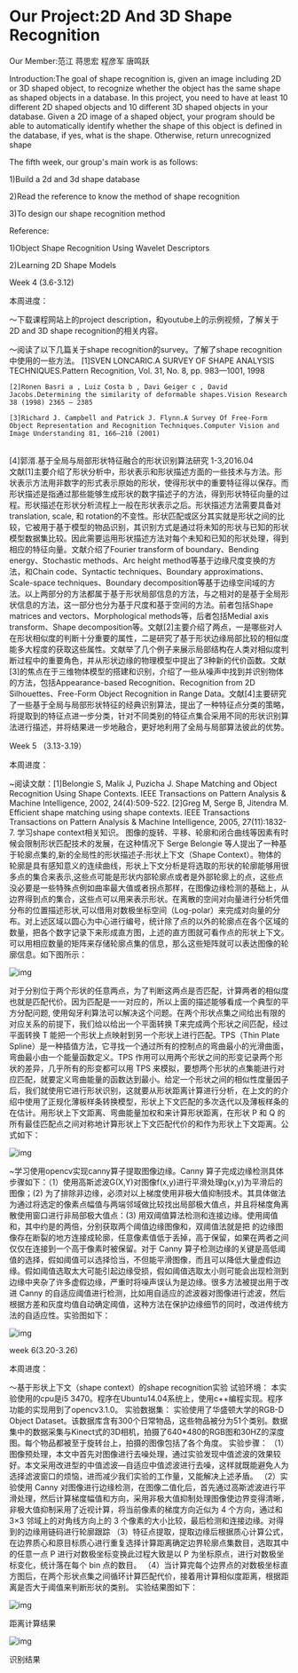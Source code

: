 # Our Project:2D And 3D Shape Recognition

Our Member:范江 蒋思宏 程彦军 唐鸣跃

Introduction:The goal of shape recognition is, given an image including 2D or 3D shaped object, to recognize whether the object has the same shape as shaped objects in a database. In this project, you need to have at least 10 different 2D shaped objects and 10 different 3D shaped objects in your database. Given a 2D image of a shaped object, your program should be able to automatically identify whether the shape of this object is defined in the database, if yes, what is the shape. Otherwise, return unrecognized shape

The fifth week, our group's main work is as follows:

1)Build a 2d and 3d shape database

2)Read the reference to know the method of shape recognition 

3)To design our shape recognition method


Reference:

1)Object Shape Recognition Using Wavelet Descriptors

2)Learning 2D Shape Models

Week 4 (3.6-3.12)

本周进度：

～下载课程网站上的project description，和youtube上的示例视频，了解关于2D and 3D shape recognition的相关内容。

～阅读了以下几篇关于shape recognition的survey。了解了shape recognition中使用的一些方法。
    [1]SVEN LONCARIC.A SURVEY OF SHAPE ANALYSIS TECHNIQUES.Pattern Recognition, Vol. 31, No. 8, pp. 983—1001, 1998
    
    [2]Ronen Basri a , Luiz Costa b , Davi Geiger c , David Jacobs.Determining the similarity of deformable shapes.Vision Research 38 (1998) 2365 – 2385
    
    [3]Richard J. Campbell and Patrick J. Flynn.A Survey Of Free-Form Object Representation and Recognition Techniques.Computer Vision and Image Understanding 81, 166–210 (2001)
    
    [4]郭湑.基于全局与局部形状特征融合的形状识别算法研究 1-3,2016.04
    
    文献[1]主要介绍了形状分析中，形状表示和形状描述方面的一些技术与方法。形状表示方法用非数字的形式表示原始的形状，使得形状中的重要特征得以保存。而形状描述是指通过那些能够生成形状的数字描述子的方法，得到形状特征向量的过程。形状描述在形状分析流程上一般在形状表示之后。形状描述方法需要具备对 translation, scale, 和 rotation的不变性。形状匹配或区分其实就是形状之间的比较，它被用于基于模型的物品识别，其识别方式是通过将未知的形状与已知的形状模型数据集比较。因此需要运用形状描述方法对每个未知和已知的形状处理，得到相应的特征向量。文献介绍了Fourier transform of boundary、Bending energy、Stochastic methods、Arc height method等基于边缘尺度变换的方法，和Chain code、Syntactic techniques、Boundary approximations、Scale-space techniques、Boundary decomposition等基于边缘空间域的方法。以上两部分的方法都属于基于形状局部信息的方法，与之相对的是基于全局形状信息的方法，这一部分也分为基于尺度和基于空间的方法。前者包括Shape matrices and vectors、Morphological methods等，后者包括Medial axis transform、Shape decomposition等。文献[2]主要介绍了两点，一是哪些对人在形状相似度的判断十分重要的属性，二是研究了基于形状边缘局部比较的相似度能多大程度的获取这些属性。文献举了几个例子来展示局部结构在人类对相似度判断过程中的重要角色，并从形状边缘的物理模型中提出了3种新的代价函数。文献[3]的焦点在于三维物体模型的搭建和识别，介绍了一些从噪声中找到并识别物体的方法，包括Appearance-based Recognition、Recognition from 2D Silhouettes、Free-Form Object Recognition in Range Data。文献[4]主要研究了一些基于全局与局部形状特征的经典识别算法，提出了一种特征点分类的策略，将提取到的特征点进一步分类，针对不同类别的特征点集合采用不同的形状识别算法进行描述，并将结果进一步地融合，更好地利用了全局与局部算法彼此的优势。
 


Week 5 （3.13-3.19）

本周进度：

~阅读文献：[1]Belongie S, Malik J, Puzicha J. Shape Matching and Object Recognition Using Shape Contexts. IEEE Transactions on Pattern Analysis &  Machine Intelligence, 2002, 24(4):509-522.
         [2]Greg M, Serge B, Jitendra M. Efficient shape matching using shape contexts. IEEE Transactions Transactions on Pattern Analysis & Machine Intelligence, 2005, 27(11):1832-7.
学习shape context相关知识。
    图像的旋转、平移、轮廓和闭合曲线等因素有时候会限制形状匹配技术的发展，在这种情况下 Serge Belongie 等人提出了一种基于轮廓点集的,新的全局性的形状描述子:形状上下文（Shape Context）。物体的轮廓是具有感知意义的连续曲线，形状上下文分析是将选取的形状的轮廓能够用很多点的集合来表示,这些点可能是形状内部轮廓点或者是外部轮廓上的点，这些点没必要是一些特殊点例如曲率最大值或者拐点那样，在图像边缘检测的基础上，从边界得到点的集合，这些点可以用来表示形状。在离散的空间对向量进行分析凭借分布的位置描述形状,可以借用对数极坐标空间（Log-polar）来完成对向量的分布。对上述区域以圆心为中心进行编号，统计除了点的以外的轮廓点在各个区域的数量，把各个数字记录下来形成直方图，上述的直方图就可看作点的形状上下文。可以用相应数量的矩阵来存储轮廓点集的信息，那么这些矩阵就可以表达图像的轮廓信息。如下图所示：

![img](http://wx3.sinaimg.cn/mw1024/bfa72ceely1feps8klz07j20ia06c3zz.jpg)
    
对于分别位于两个形状的任意两点，为了判断这两点是否匹配，计算两者的相似度也就是匹配代价。因为匹配是一一对应的，所以上面的描述能够看成一个典型的平方分配问题, 使用匈牙利算法可以解决这个问题。在两个形状点集之间给出有限的对应关系的前提下，我们给以给出一个平面转换 T来完成两个形状之间匹配，经过平面转换 T 能把一个形状上点映射到另一个形状上进行匹配。TPS（Thin Plate Spline）是一种插值方法，它寻找一个通过所有的控制点的弯曲最小的光滑曲面，弯曲最小由一个能量函数定义。TPS 作用可以用两个形状之间的形变记录两个形状的差异，几乎所有的形变都可以用 TPS 来模拟，要想两个形状的点集能进行对应匹配，就要定义弯曲能量的函数达到最小。给定一个形状之间的相似性度量因子后，我们就使用它进行形状识别，这就要从形状距离计算进行分析，在上文的的介绍中使用了正规化薄板样条转换模型，形状上下文匹配的多次迭代以及薄板样条的在估计。用形状上下文距离、弯曲能量加权和来计算形状距离，在形状 P 和 Q 的所有最佳匹配点之间对称地计算形状上下文匹配代价的和作为形状上下文距离。公式如下：

![img](http://wx2.sinaimg.cn/mw1024/bfa72ceely1fepsmqolw2j20ey029dfq.jpg)

~学习使用opencv实现canny算子提取图像边缘。Canny 算子完成边缘检测具体步骤如下：（1）使用高斯滤波G(X,Y)对图像f(x,y)进行平滑处理g(x,y)为平滑后的图像；(2) 为了排除非边缘，必须对以上梯度使用非极大值抑制技术。其具体做法为通过将选定的像素点幅值与两端邻域做比较找出局部极大值点，并且将梯度角离散使用窗口进行非局部极大值点：(3) 用双阈值算法检测和连接边缘。使用阈值和，其中约是的两倍，分别获取两个阈值边缘图像和，双阈值法就是把 的边缘图像存在断裂的地方连接成轮廓，任意像素值低于丢掉，高于保留，如果在两者之间仅仅在连接到一个高于像素时被保留。对于 Canny 算子检测边缘的关键是高低阈值的选择，假如阈值可以选择恰当，不但能平滑图像，而且可以降低大量虚假边缘。假如阈值选取太大可能引起边缘受损，假如阈值选取太小则可能会出现检测到边缘中夹杂了许多虚假边缘，严重时将噪声误认为是边缘。很多方法被提出用于改进 Canny 的自适应阈值进行检测，比如用自适应的滤波器对图像进行滤波，然后根据方差和灰度均值自动确定阈值，这种方法在保护边缘细节的同时，改进传统方法的自适应性。实验图如下：

![img](http://wx1.sinaimg.cn/mw1024/bfa72ceely1fepsrbg91fj20h2094jv0.jpg)

week 6(3.20-3.26)

本周进度：

～基于形状上下文（shape context）的shape recognition实验
试验环境：
本实验使用的cpu是i5 3470。程序在Ubuntu14.04系统上，使用c++编程实现。程序功能的实现用到了opencv3.1.0。
实验数据集：
实验使用了华盛顿大学的RGB-D Object Dataset。该数据库含有300个日常物品，这些物品被分为51个类别。数据集中的数据采集与Kinect式的3D相机，拍摄了640*480的RGB图和30HZ的深度图。每个物品都被至于旋转台上，拍摄的图像包括了各个角度。
实验步骤：
（1）图像预处理，本文中首先对图像进行去噪处理，通过实验发现中值滤波的效果较好。本文采用改进型的中值滤波—自适应中值滤波进行去噪，这样就既能避免人为选择滤波窗口的烦恼，进而减少我们实验的工作量，又能解决上述矛盾。
（2）实验使用 Canny 对图像进行边缘检测，在图像二值化后，首先通过高斯滤波进行平滑处理，然后计算梯度幅值和方向，采用非极大值抑制处理图像使边界变得清晰，非极大值抑制采用了近视计算，将当前像素的梯度方向近似为 4 个方向，通过和3×3 邻域上的对角线方向上的 3 个像素的大小比较，最后检测和连接边缘。对得到的边缘用链码进行轮廓跟踪
（3）特征点提取，提取边缘后根据质心计算公式，在边界质心和原目标质心进行重复选择计算距离确定边界轮廓点集数目，选取其中的任意一点 P 进行对数极坐标变换此过程大致是以 P 为坐标原点，进行对数极坐标变化，统计落在每个 bin 点的数目。
（4）当计算完每个边界点的对数极坐标直方图后，在两个形状点集之间循环计算匹配代价，接着用计算相似度距离，根据距离是否大于阈值来判断形状的类别。
实验结果图如下：

![img](http://wx1.sinaimg.cn/mw1024/bfa72ceely1fept5t25h1j20pw04vmyh.jpg)

距离计算结果

![img](http://wx2.sinaimg.cn/mw1024/bfa72ceely1fept5yzl1zj20i606nmxq.jpg)

识别结果

